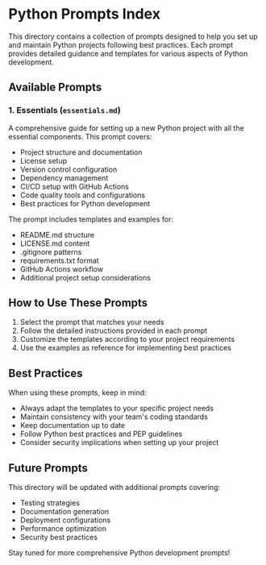 # Python Prompts Index

This directory contains a collection of prompts designed to help you set up and maintain Python projects following best practices. Each prompt provides detailed guidance and templates for various aspects of Python development.

## Available Prompts

### 1. Essentials (`essentials.md`)
A comprehensive guide for setting up a new Python project with all the essential components. This prompt covers:
- Project structure and documentation
- License setup
- Version control configuration
- Dependency management
- CI/CD setup with GitHub Actions
- Code quality tools and configurations
- Best practices for Python development

The prompt includes templates and examples for:
- README.md structure
- LICENSE.md content
- .gitignore patterns
- requirements.txt format
- GitHub Actions workflow
- Additional project setup considerations

## How to Use These Prompts

1. Select the prompt that matches your needs
2. Follow the detailed instructions provided in each prompt
3. Customize the templates according to your project requirements
4. Use the examples as reference for implementing best practices

## Best Practices

When using these prompts, keep in mind:
- Always adapt the templates to your specific project needs
- Maintain consistency with your team's coding standards
- Keep documentation up to date
- Follow Python best practices and PEP guidelines
- Consider security implications when setting up your project

## Future Prompts

This directory will be updated with additional prompts covering:
- Testing strategies
- Documentation generation
- Deployment configurations
- Performance optimization
- Security best practices

Stay tuned for more comprehensive Python development prompts! 